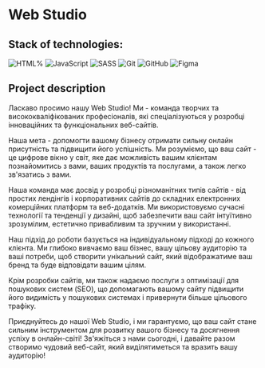 # Web Studio

## Stack of technologies:

![HTML%](https://img.shields.io/badge/HTML5-E34F26?style=for-the-badge&logo=html5&logoColor=white)
![JavaScript](https://img.shields.io/badge/javascript-%23323330.svg?style=for-the-badge&logo=javascript&logoColor=%23F7DF1E)
![SASS](https://img.shields.io/badge/Sass-CC6699?style=for-the-badge&logo=sass&logoColor=white)
![Git](https://img.shields.io/badge/git-%23F05033.svg?style=for-the-badge&logo=git&logoColor=white)
![GitHub](https://img.shields.io/badge/github-%23121011.svg?style=for-the-badge&logo=github&logoColor=white)
![Figma](https://img.shields.io/badge/figma-%23F24E1E.svg?style=for-the-badge&logo=figma&logoColor=white)

## Project description

Ласкаво просимо нашу Web Studio! Ми - команда творчих та висококваліфікованих професіоналів, які
спеціалізуються у розробці інноваційних та функціональних веб-сайтів.

Наша мета - допомогти вашому бізнесу отримати сильну онлайн присутність та підвищити його
успішність. Ми розуміємо, що ваш сайт - це цифрове вікно у світ, яке дає можливість вашим клієнтам
познайомитись з вами, ваших продуктів та послугами, а також легко зв'язатись з вами.

Наша команда має досвід у розробці різноманітних типів сайтів - від простих лендінгів і
корпоративних сайтів до складних електронних комерційних платформ та веб-додатків. Ми використовуємо
сучасні технології та тенденції у дизайні, щоб забезпечити ваш сайт інтуїтивно зрозумілим, естетично
привабливим та зручним у використанні.

Наш підхід до роботи базується на індивідуальному підході до кожного клієнта. Ми глибоко вивчаємо
ваш бізнес, вашу цільову аудиторію та ваші потреби, щоб створити унікальний сайт, який відображатиме
ваш бренд та буде відповідати вашим цілям.

Крім розробки сайтів, ми також надаємо послуги з оптимізації для пошукових систем (SEO), що
допомагають вашому сайту підвищити його видимість у пошукових системах і привернути більше цільового
трафіку.

Приєднуйтесь до нашої Web Studio, і ми гарантуємо, що ваш сайт стане сильним інструментом для
розвитку вашого бізнесу та досягнення успіху в онлайн-світі! Зв'яжіться з нами сьогодні, і давайте
разом створимо чудовий веб-сайт, який виділятиметься та вразить вашу аудиторію!
